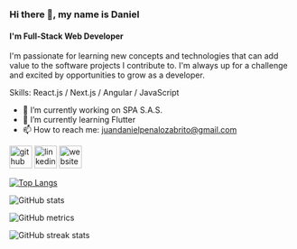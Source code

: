 ### Hi there 👋, my name is Daniel
#### I'm Full-Stack Web Developer
I'm passionate for learning new concepts and technologies that can add value to the software projects I contribute to. I'm always up for a challenge and excited by opportunities to grow as a developer.

Skills: React.js / Next.js / Angular / JavaScript

- 🔭 I’m currently working on SPA S.A.S. 
- 🌱 I’m currently learning Flutter 
- 📫 How to reach me: juandanielpenalozabrito@gmail.com 


[<img src='https://cdn.jsdelivr.net/npm/simple-icons@3.0.1/icons/github.svg' alt='github' height='40'>](https://github.com/DanielPenalozaB)  [<img src='https://cdn.jsdelivr.net/npm/simple-icons@3.0.1/icons/linkedin.svg' alt='linkedin' height='40'>](https://www.linkedin.com/in/https://www.linkedin.com/in/juan-daniel-pe%C3%B1aloza-brito-85b740251//)  [<img src='https://cdn.jsdelivr.net/npm/simple-icons@3.0.1/icons/icloud.svg' alt='website' height='40'>](https://danielpenalozab.com/)  

[![Top Langs](https://github-readme-stats.vercel.app/api/top-langs/?username=DanielPenalozaB)](https://github.com/anuraghazra/github-readme-stats)

![GitHub stats](https://github-readme-stats.vercel.app/api?username=DanielPenalozaB&show_icons=true&count_private=true)  

![GitHub metrics](https://metrics.lecoq.io/DanielPenalozaB)  

![GitHub streak stats](https://streak-stats.demolab.com/?user=DanielPenalozaB)  

<!--
**DanielPenalozaB/DanielPenalozaB** is a ✨ _special_ ✨ repository because its `README.md` (this file) appears on your GitHub profile.

Here are some ideas to get you started:

- 🔭 I’m currently working on ...
- 🌱 I’m currently learning ...
- 👯 I’m looking to collaborate on ...
- 🤔 I’m looking for help with ...
- 💬 Ask me about ...
- 📫 How to reach me: ...
- 😄 Pronouns: ...
- ⚡ Fun fact: ...
-->
